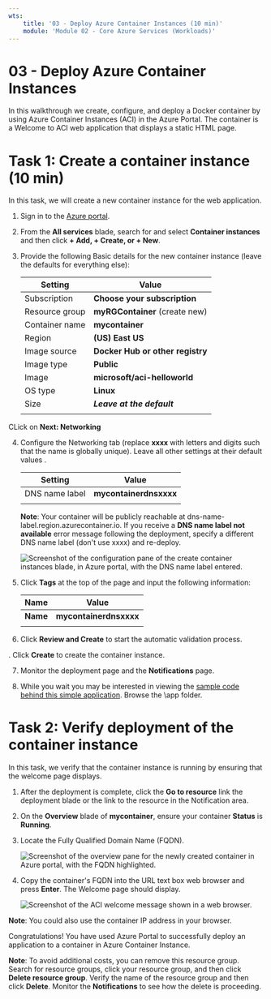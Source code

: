 ```yaml
---
wts:
    title: '03 - Deploy Azure Container Instances (10 min)'
    module: 'Module 02 - Core Azure Services (Workloads)'
---
```


# 03 - Deploy Azure Container Instances

In this walkthrough we create, configure, and deploy a Docker container by using Azure Container Instances (ACI) in the Azure Portal. The container is a Welcome to ACI web application that displays a static HTML page. 

# Task 1: Create a container instance (10 min)

In this task, we will create a new container instance for the web application. 

1. Sign in to the [Azure portal](https://portal.azure.com).

2. From the **All services** blade, search for and select **Container instances** and then click **+ Add, + Create, or + New**. 

3. Provide the following Basic details for the new container instance (leave the defaults for everything else): 

	| Setting| Value|
	|----|----|
	| Subscription | **Choose your subscription** |
	| Resource group | **myRGContainer** (create new) |
	| Container name| **mycontainer**|
	| Region | **(US) East US** |
	| Image source| **Docker Hub or other registry**|
	| Image type| **Public**|
	| Image| **microsoft/aci-helloworld**|
	| OS type| **Linux** |
	| Size| ***Leave at the default***|
	|||
	
CLick on **Next: Networking**

4. Configure the Networking tab (replace **xxxx** with letters and digits such that the name is globally unique). Leave all other settings at their default values .

	| Setting| Value|
	|--|--|
	| DNS name label| **mycontainerdnsxxxx** |
	|||
	
	**Note**: Your container will be publicly reachable at dns-name-label.region.azurecontainer.io. If you receive a **DNS name label not available** error message following the deployment, specify a different DNS name label (don't use xxxx) and re-deploy. 


	![Screenshot of the configuration pane of the create container instances blade, in Azure portal, with the DNS name label entered. ](../images/0201.png)

5. Click **Tags** at the top of the page and input the following information:

	| Name | Value|
	|--|--|
	| **Name**| **mycontainerdnsxxxx** |
	|||
	
6. Click **Review and Create** to start the automatic validation process.

. Click **Create** to create the container instance. 

7. Monitor the deployment page and the **Notifications** page. 

8. While you wait you may be interested in viewing the [sample code behind this simple application](https://github.com/Azure-Samples/aci-helloworld). Browse the \app folder. 

# Task 2: Verify deployment of the container instance

In this task, we verify that the container instance is running by ensuring that the welcome page displays.

1. After the deployment is complete, click the **Go to resource** link the deployment blade or the link to the resource in the Notification area.

2. On the **Overview** blade of **mycontainer**, ensure your container **Status** is **Running**. 

3. Locate the Fully Qualified Domain Name (FQDN).

	![Screenshot of the overview pane for the newly created container in Azure portal, with the FQDN highlighted. ](../images/0202.png)

2. Copy the container's FQDN into the URL text box web browser and press **Enter**. The Welcome page should display. 

	![Screenshot of the ACI welcome message shown in a web browser.](../images/0203.png)

**Note**: You could also use the container IP address in your browser. 

Congratulations! You have used Azure Portal to successfully deploy an application to a container in Azure Container Instance.

**Note**: To avoid additional costs, you can remove this resource group. Search for resource groups, click your resource group, and then click **Delete resource group**. Verify the name of the resource group and then click **Delete**. Monitor the **Notifications** to see how the delete is proceeding.
